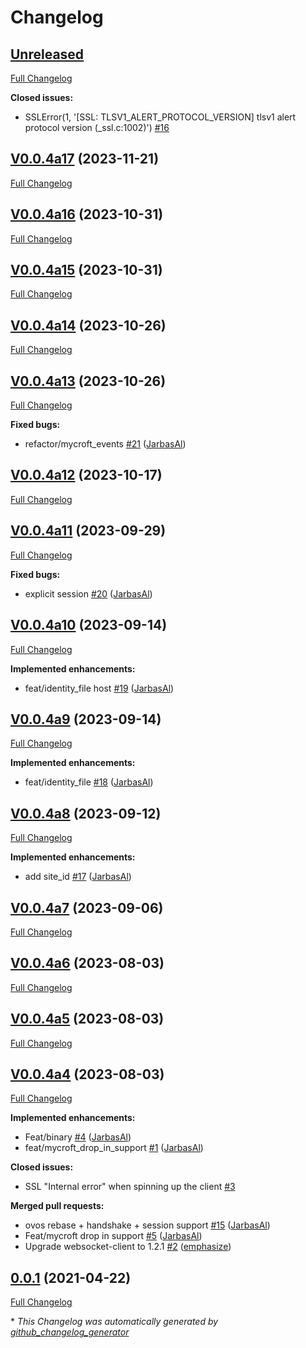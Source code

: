 # Changelog

## [Unreleased](https://github.com/JarbasHiveMind/hivemind_websocket_client/tree/HEAD)

[Full Changelog](https://github.com/JarbasHiveMind/hivemind_websocket_client/compare/V0.0.4a17...HEAD)

**Closed issues:**

-  SSLError\(1, '\[SSL: TLSV1\_ALERT\_PROTOCOL\_VERSION\] tlsv1 alert protocol version \(\_ssl.c:1002\)'\)  [\#16](https://github.com/JarbasHiveMind/hivemind_websocket_client/issues/16)

## [V0.0.4a17](https://github.com/JarbasHiveMind/hivemind_websocket_client/tree/V0.0.4a17) (2023-11-21)

[Full Changelog](https://github.com/JarbasHiveMind/hivemind_websocket_client/compare/V0.0.4a16...V0.0.4a17)

## [V0.0.4a16](https://github.com/JarbasHiveMind/hivemind_websocket_client/tree/V0.0.4a16) (2023-10-31)

[Full Changelog](https://github.com/JarbasHiveMind/hivemind_websocket_client/compare/V0.0.4a15...V0.0.4a16)

## [V0.0.4a15](https://github.com/JarbasHiveMind/hivemind_websocket_client/tree/V0.0.4a15) (2023-10-31)

[Full Changelog](https://github.com/JarbasHiveMind/hivemind_websocket_client/compare/V0.0.4a14...V0.0.4a15)

## [V0.0.4a14](https://github.com/JarbasHiveMind/hivemind_websocket_client/tree/V0.0.4a14) (2023-10-26)

[Full Changelog](https://github.com/JarbasHiveMind/hivemind_websocket_client/compare/V0.0.4a13...V0.0.4a14)

## [V0.0.4a13](https://github.com/JarbasHiveMind/hivemind_websocket_client/tree/V0.0.4a13) (2023-10-26)

[Full Changelog](https://github.com/JarbasHiveMind/hivemind_websocket_client/compare/V0.0.4a12...V0.0.4a13)

**Fixed bugs:**

- refactor/mycroft\_events [\#21](https://github.com/JarbasHiveMind/hivemind_websocket_client/pull/21) ([JarbasAl](https://github.com/JarbasAl))

## [V0.0.4a12](https://github.com/JarbasHiveMind/hivemind_websocket_client/tree/V0.0.4a12) (2023-10-17)

[Full Changelog](https://github.com/JarbasHiveMind/hivemind_websocket_client/compare/V0.0.4a11...V0.0.4a12)

## [V0.0.4a11](https://github.com/JarbasHiveMind/hivemind_websocket_client/tree/V0.0.4a11) (2023-09-29)

[Full Changelog](https://github.com/JarbasHiveMind/hivemind_websocket_client/compare/V0.0.4a10...V0.0.4a11)

**Fixed bugs:**

- explicit session [\#20](https://github.com/JarbasHiveMind/hivemind_websocket_client/pull/20) ([JarbasAl](https://github.com/JarbasAl))

## [V0.0.4a10](https://github.com/JarbasHiveMind/hivemind_websocket_client/tree/V0.0.4a10) (2023-09-14)

[Full Changelog](https://github.com/JarbasHiveMind/hivemind_websocket_client/compare/V0.0.4a9...V0.0.4a10)

**Implemented enhancements:**

- feat/identity\_file host [\#19](https://github.com/JarbasHiveMind/hivemind_websocket_client/pull/19) ([JarbasAl](https://github.com/JarbasAl))

## [V0.0.4a9](https://github.com/JarbasHiveMind/hivemind_websocket_client/tree/V0.0.4a9) (2023-09-14)

[Full Changelog](https://github.com/JarbasHiveMind/hivemind_websocket_client/compare/V0.0.4a8...V0.0.4a9)

**Implemented enhancements:**

- feat/identity\_file [\#18](https://github.com/JarbasHiveMind/hivemind_websocket_client/pull/18) ([JarbasAl](https://github.com/JarbasAl))

## [V0.0.4a8](https://github.com/JarbasHiveMind/hivemind_websocket_client/tree/V0.0.4a8) (2023-09-12)

[Full Changelog](https://github.com/JarbasHiveMind/hivemind_websocket_client/compare/V0.0.4a7...V0.0.4a8)

**Implemented enhancements:**

- add site\_id [\#17](https://github.com/JarbasHiveMind/hivemind_websocket_client/pull/17) ([JarbasAl](https://github.com/JarbasAl))

## [V0.0.4a7](https://github.com/JarbasHiveMind/hivemind_websocket_client/tree/V0.0.4a7) (2023-09-06)

[Full Changelog](https://github.com/JarbasHiveMind/hivemind_websocket_client/compare/V0.0.4a6...V0.0.4a7)

## [V0.0.4a6](https://github.com/JarbasHiveMind/hivemind_websocket_client/tree/V0.0.4a6) (2023-08-03)

[Full Changelog](https://github.com/JarbasHiveMind/hivemind_websocket_client/compare/V0.0.4a5...V0.0.4a6)

## [V0.0.4a5](https://github.com/JarbasHiveMind/hivemind_websocket_client/tree/V0.0.4a5) (2023-08-03)

[Full Changelog](https://github.com/JarbasHiveMind/hivemind_websocket_client/compare/V0.0.4a4...V0.0.4a5)

## [V0.0.4a4](https://github.com/JarbasHiveMind/hivemind_websocket_client/tree/V0.0.4a4) (2023-08-03)

[Full Changelog](https://github.com/JarbasHiveMind/hivemind_websocket_client/compare/0.0.1...V0.0.4a4)

**Implemented enhancements:**

- Feat/binary [\#4](https://github.com/JarbasHiveMind/hivemind_websocket_client/pull/4) ([JarbasAl](https://github.com/JarbasAl))
- feat/mycroft\_drop\_in\_support [\#1](https://github.com/JarbasHiveMind/hivemind_websocket_client/pull/1) ([JarbasAl](https://github.com/JarbasAl))

**Closed issues:**

- SSL "Internal error" when spinning up the client  [\#3](https://github.com/JarbasHiveMind/hivemind_websocket_client/issues/3)

**Merged pull requests:**

- ovos rebase + handshake + session support [\#15](https://github.com/JarbasHiveMind/hivemind_websocket_client/pull/15) ([JarbasAl](https://github.com/JarbasAl))
- Feat/mycroft drop in support [\#5](https://github.com/JarbasHiveMind/hivemind_websocket_client/pull/5) ([JarbasAl](https://github.com/JarbasAl))
- Upgrade websocket-client to 1.2.1 [\#2](https://github.com/JarbasHiveMind/hivemind_websocket_client/pull/2) ([emphasize](https://github.com/emphasize))

## [0.0.1](https://github.com/JarbasHiveMind/hivemind_websocket_client/tree/0.0.1) (2021-04-22)

[Full Changelog](https://github.com/JarbasHiveMind/hivemind_websocket_client/compare/50c474cc7afa10809e712839621b0f28a364d0f8...0.0.1)



\* *This Changelog was automatically generated by [github_changelog_generator](https://github.com/github-changelog-generator/github-changelog-generator)*
